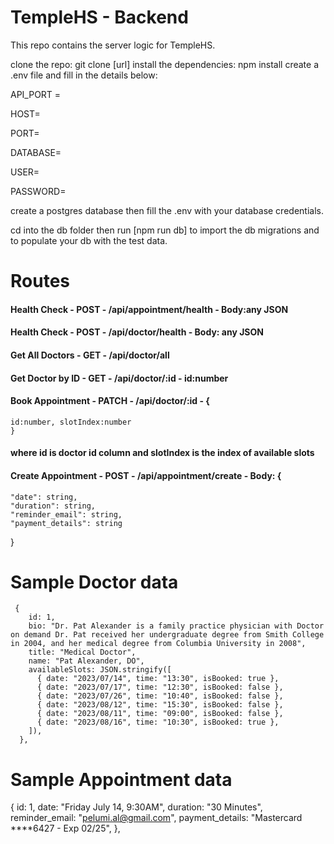 
# TempleHS - Backend

This repo contains the server logic for TempleHS.


clone the repo: git clone [url]
install the dependencies: npm install
create a .env file and fill in the details below:

API_PORT =

HOST=

PORT=

DATABASE=

USER=

PASSWORD=

create a postgres database then fill the .env with your database credentials.

cd into the db folder then run [npm run db] to import the db migrations and to populate your db with the test data.

# Routes

#### Health Check - POST - /api/appointment/health - Body:any JSON
#### Health Check - POST - /api/doctor/health -  Body: any JSON
#### Get All Doctors - GET - /api/doctor/all
#### Get Doctor by ID - GET - /api/doctor/:id - id:number
#### Book Appointment - PATCH - /api/doctor/:id - {
    id:number, slotIndex:number
    }
#### where id is doctor id column and slotIndex is the index of available slots
#### Create Appointment - POST - /api/appointment/create - Body: {
    "date": string,
    "duration": string,
    "reminder_email": string,
    "payment_details": string
}

# Sample Doctor data

     {
        id: 1,
        bio: "Dr. Pat Alexander is a family practice physician with Doctor on demand Dr. Pat received her undergraduate degree from Smith College in 2004, and her medical degree from Columbia University in 2008",
        title: "Medical Doctor",
        name: "Pat Alexander, DO",
        availableSlots: JSON.stringify([
          { date: "2023/07/14", time: "13:30", isBooked: true },
          { date: "2023/07/17", time: "12:30", isBooked: false },
          { date: "2023/07/26", time: "10:40", isBooked: false },
          { date: "2023/08/12", time: "15:30", isBooked: false },
          { date: "2023/08/11", time: "09:00", isBooked: false },
          { date: "2023/08/16", time: "10:30", isBooked: true },
        ]),
      },

# Sample Appointment data

   {
        id: 1,
        date: "Friday July 14, 9:30AM",
        duration: "30 Minutes",
        reminder_email: "pelumi.al@gmail.com",
        payment_details: "Mastercard ****6427 - Exp 02/25",
      },
